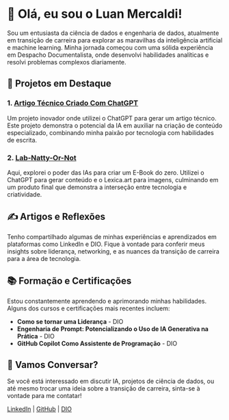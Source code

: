 # 👋 Olá, eu sou o Luan Mercaldi!

Sou um entusiasta da ciência de dados e engenharia de dados, atualmente em transição de carreira para explorar as maravilhas da inteligência artificial e machine learning. Minha jornada começou com uma sólida experiência em Despacho Documentalista, onde desenvolvi habilidades analíticas e resolvi problemas complexos diariamente.

## 🚀 Projetos em Destaque

### 1. [Artigo Técnico Criado Com ChatGPT](https://github.com/LuanMercaldi/Artigo-Tecnico-Criado-Com-ChatGPT)
Um projeto inovador onde utilizei o ChatGPT para gerar um artigo técnico. Este projeto demonstra o potencial da IA em auxiliar na criação de conteúdo especializado, combinando minha paixão por tecnologia com habilidades de escrita.

### 2. [Lab-Natty-Or-Not](https://github.com/LuanMercaldi/lab-natty-or-not)
Aqui, explorei o poder das IAs para criar um E-Book do zero. Utilizei o ChatGPT para gerar conteúdo e o Lexica.art para imagens, culminando em um produto final que demonstra a interseção entre tecnologia e criatividade.

## ✍️ Artigos e Reflexões
Tenho compartilhado algumas de minhas experiências e aprendizados em plataformas como LinkedIn e DIO. Fique à vontade para conferir meus insights sobre liderança, networking, e as nuances da transição de carreira para a área de tecnologia.

## 📚 Formação e Certificações
Estou constantemente aprendendo e aprimorando minhas habilidades. Alguns dos cursos e certificações mais recentes incluem:

- **Como se tornar uma Liderança** - DIO
- **Engenharia de Prompt: Potencializando o Uso de IA Generativa na Prática** - DIO
- **GitHub Copilot Como Assistente de Programação** - DIO

## 💬 Vamos Conversar?
Se você está interessado em discutir IA, projetos de ciência de dados, ou até mesmo trocar uma ideia sobre a transição de carreira, sinta-se à vontade para me contatar!

[LinkedIn](https://www.linkedin.com/in/luan-mercaldi-88080890/) | [GitHub](https://github.com/LuanMercaldi) | [DIO](https://www.dio.me/users/luanwp)
